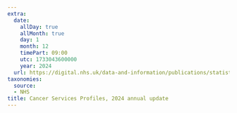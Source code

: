 ```yaml
---
extra:
  date:
    allDay: true
    allMonth: true
    day: 1
    month: 12
    timePart: 09:00
    utc: 1733043600000
    year: 2024
  url: https://digital.nhs.uk/data-and-information/publications/statistical/cancer-services-profiles/2024-annual-update
taxonomies:
  source:
  - NHS
title: Cancer Services Profiles, 2024 annual update
---
```


